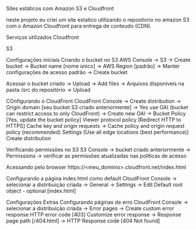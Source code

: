 
Sites estáticos com Amazon S3 e Cloudfront


neste projeto eu criei um site estatico utilizando o repositorio no amazon S3 com o Amazon Cloudfront para entrega de conteudo (CDN).

Serviços utilizados
Cloudfront

S3

Configurações iniciais
Criando o bucket no S3
AWS Console -> S3 -> Create bucket -> Bucket name [nome único] -> AWS Region [padrão] -> Manter configurações de acesso padrão -> Create bucket

Acessar o bucket criado -> Upload -> Add files -> Arquivos disponíveis na pasta /src do repositório -> Upload

COnfigurando o CloudFront
CloudFront Console -> Create distribution -> Origin domain [seu bucket S3 criado anteriormente] -> Yes use OAI (bucket can restrict access to only CloudFront) -> 
Create new OAI -> Bucket Policy [Yes, update the bucket policy]
Viewer protocol policy [Redirect HTTP to HTTPS]
Cache key and origin requests -> Cache policy and origin request policy (recommended)
Settings [Use all edge locations (best performance)]
Create distribution

Verificando permissões no S3
S3 Console -> bucket criado anteriormente -> Permissions -> verificar as permissões atualizadas nas políticas de acesso

Acessando pelo browser
https://<meu_dominio>.cloudfront.net/index.html

Configurando a página index.html como default
CloudFront Console -> selecionar a distribuição criada -> General -> Settings -> Edit
Default root object - optional [index.html]


Configurações Extras
Configurando páginas de erro
CloudFront Console -> selecionar a distribuição criada -> Error pages -> Create custom error response
HTTP error code [403]
Customize error response -> Response page path [/404.html] -> HTTP Response code [404 Not found]
